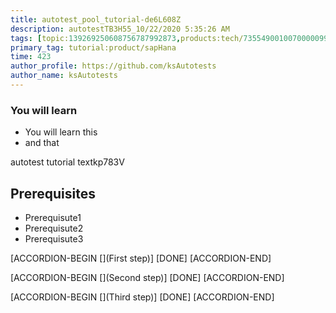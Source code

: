 ```yaml
---
title: autotest_pool_tutorial-de6L608Z
description: autotestTB3H55_10/22/2020 5:35:26 AM
tags: [topic:139269250608756787992873,products:tech/73554900100700000996,tutorial:experience/advanced]
primary_tag: tutorial:product/sapHana
time: 423
author_profile: https://github.com/ksAutotests
author_name: ksAutotests
---
```

### You will learn
- You will learn this
- and that

autotest tutorial textkp783V

## Prerequisites
- Prerequisute1
- Prerequisute2
- Prerequisute3

[ACCORDION-BEGIN [](First step)]
[DONE]
[ACCORDION-END]

[ACCORDION-BEGIN [](Second step)]
[DONE]
[ACCORDION-END]

[ACCORDION-BEGIN [](Third step)]
[DONE]
[ACCORDION-END]

